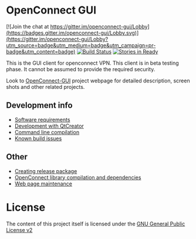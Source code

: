 # OpenConnect GUI

[![Join the chat at https://gitter.im/openconnect-gui/Lobby](https://badges.gitter.im/openconnect-gui/Lobby.svg)](https://gitter.im/openconnect-gui/Lobby?utm_source=badge&utm_medium=badge&utm_campaign=pr-badge&utm_content=badge) 
[![Build Status](https://travis-ci.org/openconnect/openconnect-gui.svg?branch=master)](https://travis-ci.org/openconnect/openconnect-gui)
[![Stories in Ready](https://badge.waffle.io/openconnect/openconnect-gui.svg?label=ready&title=Ready)](http://waffle.io/openconnect/openconnect-gui)

This is the GUI client for openconnect VPN.
This client is in beta testing phase. It cannot be assumed to provide
the required security.

Look to [OpenConnect-GUI](http://openconnect.github.io/openconnect-gui/) project webpage for detailed description, screen shots and other related projects.

## Development info
- [Software requirements](README_sw_requirements.md)
- [Development with QtCreator](README_dev_QtCreator.md)
- [Command line compilation](README_dev_commandLine.md)
- [Known build issues](README_known_build_issues.md)

## Other
- [Creating release package](README_release.md)
- [OpenConnect library compilation and dependencies](README_openconnect.md)
- [Web page maintenance](README_webpage.md)

# License
The content of this project itself is licensed under the [GNU General Public License v2](LICENSE.txt)




